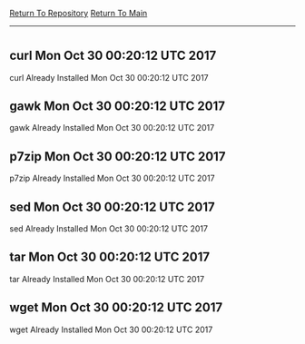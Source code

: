 [Return To Repository](https://github.com/deathbybandaid/piholeparser/)
[Return To Main](https://github.com/deathbybandaid/piholeparser/blob/master/RecentRunLogs/Mainlog.md)
____________________________________
# 
## curl Mon Oct 30 00:20:12 UTC 2017
curl Already Installed Mon Oct 30 00:20:12 UTC 2017
## gawk Mon Oct 30 00:20:12 UTC 2017
gawk Already Installed Mon Oct 30 00:20:12 UTC 2017
## p7zip Mon Oct 30 00:20:12 UTC 2017
p7zip Already Installed Mon Oct 30 00:20:12 UTC 2017
## sed Mon Oct 30 00:20:12 UTC 2017
sed Already Installed Mon Oct 30 00:20:12 UTC 2017
## tar Mon Oct 30 00:20:12 UTC 2017
tar Already Installed Mon Oct 30 00:20:12 UTC 2017
## wget Mon Oct 30 00:20:12 UTC 2017
wget Already Installed Mon Oct 30 00:20:12 UTC 2017
